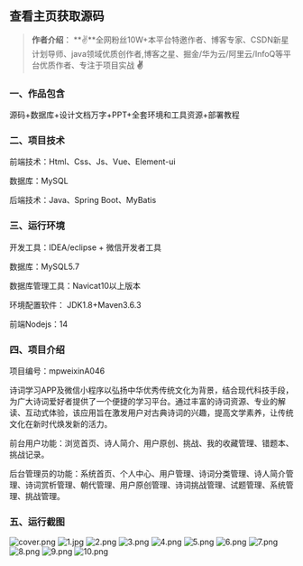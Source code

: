 
 
## 查看主页获取源码

> **作者介绍**： **✌**全网粉丝10W+本平台特邀作者、博客专家、CSDN新星计划导师、java领域优质创作者,博客之星、掘金/华为云/阿里云/InfoQ等平台优质作者、专注于项目实战 **✌**

  

### 一、作品包含

源码+数据库+设计文档万字+PPT+全套环境和工具资源+部署教程

### 二、项目技术

前端技术：Html、Css、Js、Vue、Element-ui

数据库：MySQL

后端技术：Java、Spring Boot、MyBatis

  

### 三、运行环境

开发工具：IDEA/eclipse + 微信开发者工具

数据库：MySQL5.7

数据库管理工具：Navicat10以上版本

环境配置软件： JDK1.8+Maven3.6.3

前端Nodejs：14


### 四、项目介绍
项目编号：mpweixinA046

诗词学习APP及微信小程序以弘扬中华优秀传统文化为背景，结合现代科技手段，为广大诗词爱好者提供了一个便捷的学习平台。通过丰富的诗词资源、专业的解读、互动式体验，该应用旨在激发用户对古典诗词的兴趣，提高文学素养，让传统文化在新时代焕发新的活力。

前台用户功能：浏览首页、诗人简介、用户原创、挑战、我的收藏管理、错题本、挑战记录。

后台管理员的功能：系统首页、个人中心、用户管理、诗词分类管理、诗人简介管理、诗词赏析管理、朝代管理、用户原创管理、诗词挑战管理、试题管理、系统管理、挑战管理。

### 五、运行截图

![cover.png](./cover.png)
![1.jpg](./1.jpg)
![2.png](./2.png)
![3.png](./3.png)
![4.png](./4.png)
![5.png](./5.png)
![6.png](./6.png)
![7.png](./7.png)
![8.png](./8.png)
![9.png](./9.png)
![10.png](./10.png)




  

